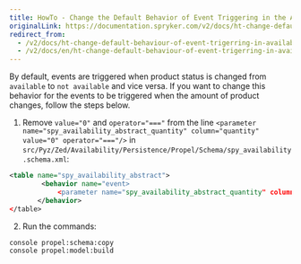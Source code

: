 ```yaml
---
title: HowTo - Change the Default Behavior of Event Triggering in the AvailabilityStorage Module
originalLink: https://documentation.spryker.com/v2/docs/ht-change-default-behaviour-of-event-trigerring-in-availability-storage-module
redirect_from:
  - /v2/docs/ht-change-default-behaviour-of-event-trigerring-in-availability-storage-module
  - /v2/docs/en/ht-change-default-behaviour-of-event-trigerring-in-availability-storage-module
---
```


By default, events are triggered when product status is changed from `available` to `not available` and vice versa. If you want to change this behavior for the events to be triggered when the amount of product changes, follow the steps below. 

1. Remove `value="0"` and `operator="==="` from the line `<parameter name="spy_availability_abstract_quantity" column="quantity" value="0" operator="==="/>` in `src/Pyz/Zed/Availability/Persistence/Propel/Schema/spy_availability.schema.xml`:

```xml
<table name="spy_availability_abstract">
        <behavior name="event>
            <parameter name="spy_availability_abstract_quantity" column="quantity"/>
       </behavior>
</table>
```

2. Run the commands:

```bash
console propel:schema:copy
console propel:model:build
```

